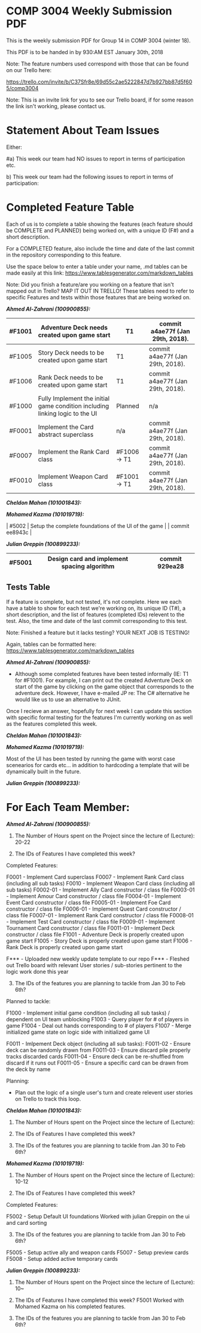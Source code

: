 # COMP 3004 Weekly Submission PDF

This is the weekly submission PDF for Group 14 in COMP 3004 (winter 18).

This PDF is to be handed in by 930:AM EST January 30th, 2018

Note: The feature numbers used correspond with those that can be found on our Trello here:

https://trello.com/invite/b/C37Sfr8e/69d55c2ae5222847d7b927bb87d5f605/comp3004

Note: This is an invite link for you to see our Trello board, if for some reason the link isn't working, please contact us.

# Statement About Team Issues

Either:

#a) This week our team had NO issues to report in terms of participation etc.

b) This week our team had the following issues to report in terms of participation:

# Completed Feature Table

Each of us is to complete a table showing the features (each feature should be COMPLETE and PLANNED) being worked on, with a unique ID (F#) and a short description.

For a COMPLETED feature, also include the time and date of the last commit in the repository corresponding to this feature.

Use the space below to enter a table under your name, .md tables can be made easily at this link: https://www.tablesgenerator.com/markdown_tables

Note: Did you finish a feature/are you working on a feature that isn't mapped out in Trello? MAP IT OUT IN TRELLO! These tables need to refer to specific Features and tests within those features that are being worked on.

***Ahmed Al-Zahrani (100900855):***

| #F1001 | Adventure Deck needs created upon game start                                 | T1           | commit a4ae77f (Jan 29th, 2018). |
|--------|------------------------------------------------------------------------------|--------------|----------------------------------|
| #F1005 | Story Deck needs to be created upon game start                               | T1           | commit a4ae77f (Jan 29th, 2018). |
| #F1006 | Rank Deck needs to be created upon game start                                | T1           | commit a4ae77f (Jan 29th, 2018). |
| #F1000 | Fully Implement the initial game condition including linking logic to the UI | Planned      | n/a                              |
| #F0001 | Implement the Card abstract superclass                                       | n/a          | commit a4ae77f (Jan 29th, 2018). |
| #F0007 | Implement the Rank Card class                                                | #F1006 -> T1 | commit a4ae77f (Jan 29th, 2018). |
| #F0010 | Implement Weapon Card class                                                  | #F1001 -> T1 | commit a4ae77f (Jan 29th, 2018). |

***Cheldon Mahon (101001843):***

***Mohamed Kazma (101019719):***

| #5002  | Setup the complete foundations of the UI of the game  |   | commit ee8943c |

***Julian Greppin (100899233):***

| #F5001 | Design card and implement spacing algorithm                          |           | commit 929ea28 |
|--------|------------------------------------------------------------------------------|--------------|----------------------------------|

## Tests Table

If a feature is complete, but not tested, it's not complete. Here we each have a table to show for each test we're working on, its unique ID (T#), a short description, and the list of features (completed IDs) relevent to the test. Also, the time and date of the last commit corresponding to this test.

Note: Finished a feature but it lacks testing? YOUR NEXT JOB IS TESTING!

Again, tables can be formatted here: https://www.tablesgenerator.com/markdown_tables

***Ahmed Al-Zahrani (100900855):***

- Although some completed features have been tested informally (IE: T1 for #F1001). For example, I can print out the created Adventure Deck on start of the game by clicking on the game object that corresponds to the adventure deck. However, I have e-mailed JP re: The C# alternative he would like us to use an alternative to JUnit.

Once I recieve an answer, hopefully for next week I can update this section with specific formal testing for the features I'm currently working on as well as the features completed this week.

***Cheldon Mahon (101001843):***

***Mohamed Kazma (101019719):***

Most of the UI has been tested by running the game with worst case scenearios for cards etc... in addition to hardcoding a
template that will be dynamically built in the future.

***Julian Greppin (100899233):***

# For Each Team Member:

***Ahmed Al-Zahrani (100900855):***

1. The Number of Hours spent on the Project since the lecture of (Lecture): 20-22

2. The IDs of Features I have completed this week?

Completed Features:

F0001 - Implement Card superclass
F0007 - Implement Rank Card class (including all sub tasks)
F0010 - Implement Weapon Card class (including all sub tasks)
F0002-01 - Implement Ally Card constructor / class file
F0003-01 - Implement Amour Card constructor / class file
F0004-01 - Implement Event Card constructor / class file
F0005-01 - Implement Foe Card constructor / class file
F0006-01 - Implement Quest Card constructor / class file
F0007-01 - Implement Rank Card constructor / class file
F0008-01 - Implement Test Card constructor / class file
F0009-01 - Implement Tournament Card constructor / class file
F0011-01 - Implement Deck constructor / class file
F1001 - Adventure Deck is properly created upon game start
F1005 - Story Deck is properly created upon game start
F1006 - Rank Deck is properly created upon game start

F*** - Uploaded new weekly update template to our repo
F*** - Fleshed out Trello board with relevant User stories / sub-stories pertinent to the logic work done this year


3. The IDs of the features you are planning to tackle from Jan 30 to Feb 6th?

Planned to tackle:

F1000 - Implement initial game condition (including all sub tasks) / dependent on UI team unblocking
          F1003 - Query player for # of players in game
          F1004 - Deal out hands corresponding to # of players
          F1007 - Merge initialized game state on logic side with initialized game UI

F0011 - Imlpement Deck object (including all sub tasks):
          F0011-02 - Ensure deck can be randomly drawn from
          F0011-03 - Ensure discard pile properly tracks discarded cards
          F0011-04 - Ensure deck can be re-shuffled from discard if it runs out
          F0011-05 - Ensure a specific card can be drawn from the deck by name

Planning:
  - Plan out the logic of a single user's turn and create relevent user stories on Trello to track this loop.

***Cheldon Mahon (101001843):***

1. The Number of Hours spent on the Project since the lecture of (Lecture):

2. The IDs of Features I have completed this week?

3. The IDs of the features you are planning to tackle from Jan 30 to Feb 6th?

***Mohamed Kazma (101019719):***

1. The Number of Hours spent on the Project since the lecture of (Lecture): 10-12

2. The IDs of Features I have completed this week?

Completed Features:

F5002 - Setup Default UI foundations
Worked with julian Greppin on the ui and card sorting

3. The IDs of the features you are planning to tackle from Jan 30 to Feb 6th?

F5005 - Setup active ally and weapon cards
F5007 - Setup preview cards 
F5008 - Setup added active temporary cards

***Julian Greppin (100899233):***

1. The Number of Hours spent on the Project since the lecture of (Lecture): 10~

2. The IDs of Features I have completed this week?
F5001
Worked with Mohamed Kazma on his completed features.

3. The IDs of the features you are planning to tackle from Jan 30 to Feb 6th?
